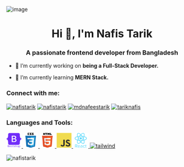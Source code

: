
![image](https://media.licdn.com/dms/image/C4D16AQEIa0LNGrZAJw/profile-displaybackgroundimage-shrink_200_800/0/1648930920374?e=2147483647&v=beta&t=nBqdiObrdz9-Cvag17KkNyBS-U3HPckLYwp9DCvmDZ4)

<h1 align="center">Hi 👋, I'm Nafis Tarik</h1>
<h3 align="center">A passionate frontend developer from Bangladesh</h3>

- 🔭 I’m currently working on **being a Full-Stack Developer.**

- 🌱 I’m currently learning **MERN Stack.**

<h3 align="left">Connect with me:</h3>
<p align="left">
<a href="https://twitter.com/nafistarik" target="blank"><img align="center" src="https://raw.githubusercontent.com/rahuldkjain/github-profile-readme-generator/master/src/images/icons/Social/twitter.svg" alt="nafistarik" height="30" width="40" /></a>
<a href="https://linkedin.com/in/nafistarik" target="blank"><img align="center" src="https://raw.githubusercontent.com/rahuldkjain/github-profile-readme-generator/master/src/images/icons/Social/linked-in-alt.svg" alt="nafistarik" height="30" width="40" /></a>
<a href="https://fb.com/mdnafeestarik" target="blank"><img align="center" src="https://raw.githubusercontent.com/rahuldkjain/github-profile-readme-generator/master/src/images/icons/Social/facebook.svg" alt="mdnafeestarik" height="30" width="40" /></a>
<a href="https://instagram.com/tariknafis" target="blank"><img align="center" src="https://raw.githubusercontent.com/rahuldkjain/github-profile-readme-generator/master/src/images/icons/Social/instagram.svg" alt="tariknafis" height="30" width="40" /></a>
</p>

<h3 align="left">Languages and Tools:</h3>
<p align="left"> <a href="https://getbootstrap.com" target="_blank" rel="noreferrer"> <img src="https://raw.githubusercontent.com/devicons/devicon/master/icons/bootstrap/bootstrap-plain-wordmark.svg" alt="bootstrap" width="40" height="40"/> </a> <a href="https://www.w3schools.com/css/" target="_blank" rel="noreferrer"> <img src="https://raw.githubusercontent.com/devicons/devicon/master/icons/css3/css3-original-wordmark.svg" alt="css3" width="40" height="40"/> </a> <a href="https://www.w3.org/html/" target="_blank" rel="noreferrer"> <img src="https://raw.githubusercontent.com/devicons/devicon/master/icons/html5/html5-original-wordmark.svg" alt="html5" width="40" height="40"/> </a> <a href="https://developer.mozilla.org/en-US/docs/Web/JavaScript" target="_blank" rel="noreferrer"> <img src="https://raw.githubusercontent.com/devicons/devicon/master/icons/javascript/javascript-original.svg" alt="javascript" width="40" height="40"/> </a> <a href="https://reactjs.org/" target="_blank" rel="noreferrer"> <img src="https://raw.githubusercontent.com/devicons/devicon/master/icons/react/react-original-wordmark.svg" alt="react" width="40" height="40"/> </a> <a href="https://tailwindcss.com/" target="_blank" rel="noreferrer"> <img src="https://www.vectorlogo.zone/logos/tailwindcss/tailwindcss-icon.svg" alt="tailwind" width="40" height="40"/> </a> </p>

<p><img align="center" src="https://github-readme-stats.vercel.app/api/top-langs?username=nafistarik&show_icons=true&locale=en&layout=compact" alt="nafistarik" /></p>
